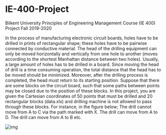 # IE-400-Project
Bilkent University Principles of Engineering Management Course (IE 400) Project Fall 2019-2020

In the process of manufacturing electronic circuit boards, holes have to be drilled in prints of rectangular shape; these holes have to be pairwise connected by conductive material. The head of the drilling equipment can only be moved horizontally and vertically from one hole to another (moves according to the shortest Manhattan distance between two holes). Usually, a large amount of holes has to be drilled in a board. Since moving the head of drill is a time consuming operation, the total distance that the head has to be moved should be minimized. Moreover, after the drilling process is completed, the head must return to its starting position. Suppose that there are some blocks on the circuit board, such that some paths between points may be closed due to the position of these blocks.
In this project, you are given the Cartesian coordinates of 50 points that must be drilled and 20 rectangular blocks (data.xls) and drilling machine is not allowed to pass through these blocks.
For instance, in the figure below;
The drill cannot move from A to C via the path marked with X.
The drill can move from A to D.
The drill can move from A to B etc.

![img](https://github.com/fuadaghazada/IE-400-Project/blob/master/doc/img.png)
